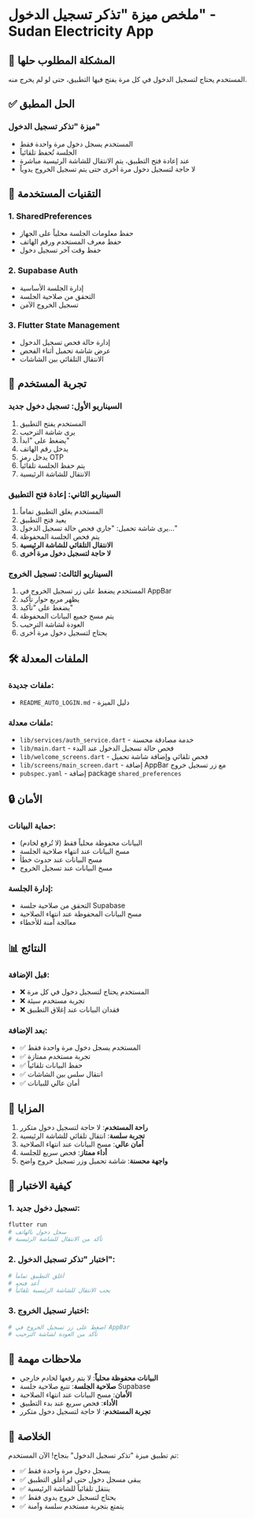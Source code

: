 # ملخص ميزة "تذكر تسجيل الدخول" - Sudan Electricity App

## 🎯 المشكلة المطلوب حلها
المستخدم يحتاج لتسجيل الدخول في كل مرة يفتح فيها التطبيق، حتى لو لم يخرج منه.

## ✅ الحل المطبق

### **ميزة "تذكر تسجيل الدخول"**
- المستخدم يسجل دخول مرة واحدة فقط
- الجلسة تُحفظ تلقائياً
- عند إعادة فتح التطبيق، يتم الانتقال للشاشة الرئيسية مباشرة
- لا حاجة لتسجيل دخول مرة أخرى حتى يتم تسجيل الخروج يدوياً

## 🔧 التقنيات المستخدمة

### 1. **SharedPreferences**
- حفظ معلومات الجلسة محلياً على الجهاز
- حفظ معرف المستخدم ورقم الهاتف
- حفظ وقت آخر تسجيل دخول

### 2. **Supabase Auth**
- إدارة الجلسة الأساسية
- التحقق من صلاحية الجلسة
- تسجيل الخروج الآمن

### 3. **Flutter State Management**
- إدارة حالة فحص تسجيل الدخول
- عرض شاشة تحميل أثناء الفحص
- الانتقال التلقائي بين الشاشات

## 📱 تجربة المستخدم

### **السيناريو الأول: تسجيل دخول جديد**
1. المستخدم يفتح التطبيق
2. يرى شاشة الترحيب
3. يضغط على "ابدأ"
4. يدخل رقم الهاتف
5. يدخل رمز OTP
6. يتم حفظ الجلسة تلقائياً
7. الانتقال للشاشة الرئيسية

### **السيناريو الثاني: إعادة فتح التطبيق**
1. المستخدم يغلق التطبيق تماماً
2. يعيد فتح التطبيق
3. يرى شاشة تحميل: "جاري فحص حالة تسجيل الدخول..."
4. يتم فحص الجلسة المحفوظة
5. **الانتقال التلقائي للشاشة الرئيسية**
6. **لا حاجة لتسجيل دخول مرة أخرى**

### **السيناريو الثالث: تسجيل الخروج**
1. المستخدم يضغط على زر تسجيل الخروج في AppBar
2. يظهر مربع حوار تأكيد
3. يضغط على "تأكيد"
4. يتم مسح جميع البيانات المحفوظة
5. العودة لشاشة الترحيب
6. يحتاج لتسجيل دخول مرة أخرى

## 🛠️ الملفات المعدلة

### **ملفات جديدة:**
- `README_AUTO_LOGIN.md` - دليل الميزة

### **ملفات معدلة:**
- `lib/services/auth_service.dart` - خدمة مصادقة محسنة
- `lib/main.dart` - فحص حالة تسجيل الدخول عند البدء
- `lib/welcome_screens.dart` - فحص تلقائي وإضافة شاشة تحميل
- `lib/screens/main_screen.dart` - إضافة AppBar مع زر تسجيل خروج
- `pubspec.yaml` - إضافة package `shared_preferences`

## 🔒 الأمان

### **حماية البيانات:**
- البيانات محفوظة محلياً فقط (لا تُرفع لخادم)
- مسح البيانات عند انتهاء صلاحية الجلسة
- مسح البيانات عند حدوث خطأ
- مسح البيانات عند تسجيل الخروج

### **إدارة الجلسة:**
- التحقق من صلاحية جلسة Supabase
- مسح البيانات المحفوظة عند انتهاء الصلاحية
- معالجة آمنة للأخطاء

## 📊 النتائج

### **قبل الإضافة:**
- ❌ المستخدم يحتاج لتسجيل دخول في كل مرة
- ❌ تجربة مستخدم سيئة
- ❌ فقدان البيانات عند إغلاق التطبيق

### **بعد الإضافة:**
- ✅ المستخدم يسجل دخول مرة واحدة فقط
- ✅ تجربة مستخدم ممتازة
- ✅ حفظ البيانات تلقائياً
- ✅ انتقال سلس بين الشاشات
- ✅ أمان عالي للبيانات

## 🚀 المزايا

1. **راحة المستخدم**: لا حاجة لتسجيل دخول متكرر
2. **تجربة سلسة**: انتقال تلقائي للشاشة الرئيسية
3. **أمان عالي**: مسح البيانات عند انتهاء الصلاحية
4. **أداء ممتاز**: فحص سريع للجلسة
5. **واجهة محسنة**: شاشة تحميل وزر تسجيل خروج واضح

## 🧪 كيفية الاختبار

### **1. تسجيل دخول جديد:**
```bash
flutter run
# سجل دخول بالهاتف
# تأكد من الانتقال للشاشة الرئيسية
```

### **2. اختبار "تذكر تسجيل الدخول":**
```bash
# أغلق التطبيق تماماً
# أعد فتحه
# يجب الانتقال للشاشة الرئيسية تلقائياً
```

### **3. اختبار تسجيل الخروج:**
```bash
# اضغط على زر تسجيل الخروج في AppBar
# تأكد من العودة لشاشة الترحيب
```

## 📝 ملاحظات مهمة

- **البيانات محفوظة محلياً**: لا يتم رفعها لخادم خارجي
- **صلاحية الجلسة**: تتبع صلاحية جلسة Supabase
- **الأمان**: مسح البيانات عند انتهاء الصلاحية
- **الأداء**: فحص سريع عند بدء التطبيق
- **تجربة المستخدم**: لا حاجة لتسجيل دخول متكرر

## 🎉 الخلاصة

تم تطبيق ميزة "تذكر تسجيل الدخول" بنجاح! الآن المستخدم:

- ✅ يسجل دخول مرة واحدة فقط
- ✅ يبقى مسجل دخول حتى لو أغلق التطبيق
- ✅ ينتقل تلقائياً للشاشة الرئيسية
- ✅ يحتاج لتسجيل خروج يدوي فقط
- ✅ يتمتع بتجربة مستخدم سلسة وآمنة

